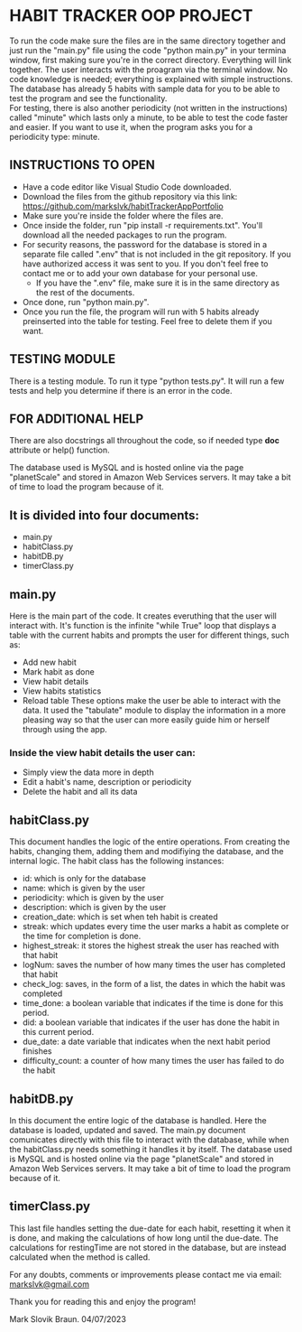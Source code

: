 # HABIT TRACKER OOP PROJECT

To run the code make sure the files are in the same directory together and just run the "main.py" file using the code "python main.py" in your termina window, first making sure you're in the correct directory. Everything will link together. The user interacts with the proagram via the terminal window. No code knowledge is needed; everything is explained with simple instructions. 
The database has already 5 habits with sample data for you to be able to test the program and see the functionality.  
For testing, there is also another periodicity (not written in the instructions) called "minute" which lasts only a minute, to be able to test the code faster and easier. 
If you want to use it, when the program asks you for a periodicity type: minute.


## INSTRUCTIONS TO OPEN

- Have a code editor like Visual Studio Code downloaded.
- Download the files from the github repository via this link: https://github.com/markslvk/habitTrackerAppPortfolio
- Make sure you're inside the folder where the files are. 
- Once inside the folder, run "pip install -r requirements.txt". You'll download all the needed packages to run the program.
- For security reasons, the password for the database is stored in a separate file called ".env" that is not included in the git repository. If you have authorized access it was sent to you. If you don't feel free to contact me or to add your own database for your personal use. 
    - If you have the ".env" file, make sure it is in the same directory as the rest of the documents.
- Once done, run "python main.py". 
- Once you run the file, the program will run with 5 habits already preinserted into the table for testing. Feel free to delete them if you want. 


## TESTING MODULE

There is a testing module. To run it type "python tests.py". It will run a few tests and help you determine if there is an error in the code. 


## FOR ADDITIONAL HELP

There are also docstrings all throughout the code, so if needed type __doc__ attribute or
help() function.

The database used is MySQL and is hosted online via the page "planetScale" and stored in Amazon Web Services servers. It may take a bit of time to load the program because of it. 


## It is divided into four documents:
- main.py
- habitClass.py
- habitDB.py
- timerClass.py


## main.py
Here is the main part of the code. It creates everuthing that the user will interact with. It's function is the infinite "while True" loop that displays a table with the current habits and prompts the user for different things, such as:
- Add new habit
- Mark habit as done
- View habit details
- View habits statistics
- Reload table
These options make the user be able to interact with the data. It used the "tabulate" module to display the information in a more pleasing way so that the user can more easily guide him or herself through using the app. 
### Inside the view habit details the user can:
- Simply view the data more in depth
- Edit a habit's name, description or periodicity
- Delete the habit and all its data



## habitClass.py
This document handles the logic of the entire operations. From creating the habits, changing them, adding them and modifiying the database, and the internal logic. The habit class has the following instances:
- id: which is only for the database
- name: which is given by the user
- periodicity: which is given by the user
- description: which is given by the user
- creation_date: which is set when teh habit is created
- streak: which updates every time the user marks a habit as complete or the time for completion is done.
- highest_streak: it stores the highest streak the user has reached with that habit
- logNum: saves the number of how many times the user has completed that habit
- check_log: saves, in the form of a list, the dates in which the habit was completed
- time_done: a boolean variable that indicates if the time is done for this period.
- did: a boolean variable that indicates if the user has done the habit in this current period.
- due_date: a date variable that indicates when the next habit period finishes
- difficulty_count: a counter of how many times the user has failed to do the habit


## habitDB.py
In this document the entire logic of the database is handled. Here the database is loaded, updated and saved. The main.py document comunicates directly with this file to interact with the database, while when the habitClass.py needs something it handles it by itself. 
The database used is MySQL and is hosted online via the page "planetScale" and stored in Amazon Web Services servers. It may take a bit of time to load the program because of it. 



## timerClass.py
This last file handles setting the due-date for each habit, resetting it when it is done, and making the calculations of how long until the due-date. The calculations for restingTime are not stored in the database, but are instead calculated when the method is called. 


For any doubts, comments or improvements please contact me via email: 
markslvk@gmail.com

Thank you for reading this and enjoy the program!


Mark Slovik Braun. 
04/07/2023